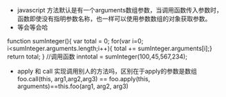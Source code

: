 * javascript 方法默认是有一个arguments数组参数，当调用函数传入参数时，函数即使没有指明参数名称，也一样可以使用参数数组的对象获取参数。
*	等会等会哈
 
function sumInteger(){
var total = 0;
for(var i=0; i<sumInteger.arguments.length;i++){
total += sumInteger.arguments[i];}
return total;
}
//调用函数
inntotal = sumInteger(100,45,567,234);  

* apply 和 call 实现调用别人的方法吗，区别在于apply的参数是数组
	foo.call(this, arg1,arg2,arg3) == foo.apply(this, arguments)==this.foo(arg1, arg2, arg3)